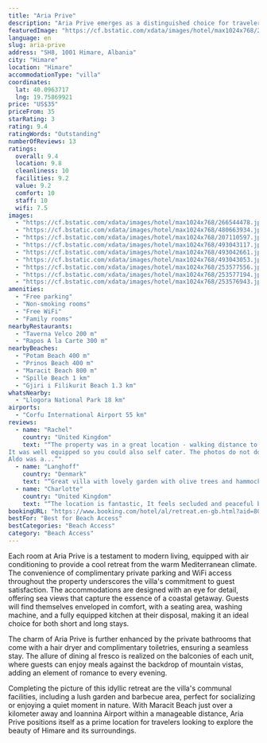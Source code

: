 ```yaml
---
title: "Aria Prive"
description: "Aria Prive emerges as a distinguished choice for travelers seeking a blend of comfort and convenience in Himare, perfectly positioned within easy reach of the serene Potam Beach and merely a short stroll from the inviting sands of Prinos Beach."
featuredImage: "https://cf.bstatic.com/xdata/images/hotel/max1024x768/266544478.jpg?k=64e9b47c0c4e7171bbaa85bdf317e3dbc6c9641ad5940c7d854e466bd40d1b40&o=&hp=1"
language: en
slug: aria-prive
address: "SH8, 1001 Himare, Albania"
city: "Himare"
location: "Himare"
accommodationType: "villa"
coordinates:
  lat: 40.0963717
  lng: 19.75869921
price: "US$35"
priceFrom: 35
starRating: 3
rating: 9.4
ratingWords: "Outstanding"
numberOfReviews: 13
ratings:
  overall: 9.4
  location: 9.8
  cleanliness: 10
  facilities: 9.2
  value: 9.2
  comfort: 10
  staff: 10
  wifi: 7.5
images:
  - "https://cf.bstatic.com/xdata/images/hotel/max1024x768/266544478.jpg?k=64e9b47c0c4e7171bbaa85bdf317e3dbc6c9641ad5940c7d854e466bd40d1b40&o=&hp=1"
  - "https://cf.bstatic.com/xdata/images/hotel/max1024x768/480663934.jpg?k=569bfe2ac510e83224ffe684b360ffa8ba8da6b27d2c59828741e023f295d841&o=&hp=1"
  - "https://cf.bstatic.com/xdata/images/hotel/max1024x768/207110597.jpg?k=db08e7b6a84b860a99d2a51a9a202a83ea6b0f0553d13f55badf37c64d5ec5f3&o=&hp=1"
  - "https://cf.bstatic.com/xdata/images/hotel/max1024x768/493043117.jpg?k=160f6d27186320c68b6a444ec11647be209df5c21cf8fc5b208553d289c838f3&o=&hp=1"
  - "https://cf.bstatic.com/xdata/images/hotel/max1024x768/493042661.jpg?k=395be4aa2c50ae7f7bdb4b4a2d6cd1eff9f1768544f204a1003e4ce1e900987d&o=&hp=1"
  - "https://cf.bstatic.com/xdata/images/hotel/max1024x768/493043053.jpg?k=1fa14bacfd4824507330e6b1c300a0c4284d67fa162a49d738b861eb2b680047&o=&hp=1"
  - "https://cf.bstatic.com/xdata/images/hotel/max1024x768/253577556.jpg?k=68790309f417fd7025c3776a4c56db9e7ecdc1c18645cb7562afc6be00ebbec2&o=&hp=1"
  - "https://cf.bstatic.com/xdata/images/hotel/max1024x768/253577194.jpg?k=f35df9767aceff1941a77ed6ae92ab8f42ad2dbec5310e757c887e6711fdd6f2&o=&hp=1"
  - "https://cf.bstatic.com/xdata/images/hotel/max1024x768/253576943.jpg?k=f44cb755d8ba326b4b5004e825bc4399c501767faf11b8da2693a0092f6decd8&o=&hp=1"
amenities:
  - "Free parking"
  - "Non-smoking rooms"
  - "Free WiFi"
  - "Family rooms"
nearbyRestaurants:
  - "Taverna Velco 200 m"
  - "Rapos A la Carte 300 m"
nearbyBeaches:
  - "Potam Beach 400 m"
  - "Prinos Beach 400 m"
  - "Maracit Beach 800 m"
  - "Spille Beach 1 km"
  - "Gjiri i Filikurit Beach 1.3 km"
whatsNearby:
  - "Llogora National Park 18 km"
airports:
  - "Corfu International Airport 55 km"
reviews:
  - name: "Rachel"
    country: "United Kingdom"
    text: "“The property was in a great location - walking distance to a lovely beach and plenty of restaurants.
It was well equipped so you could also self cater. The photos do not do the property justice - it certainly exceeded expectations.
Aldo was a...”"
  - name: "Langhoff"
    country: "Denmark"
    text: "“Great villa with lovely garden with olive trees and hammocks. Lovely beaches with cosy beach bars nearby. The owners lives in the house next-door and is very friendly and helpful.”"
  - name: "Charlotte"
    country: "United Kingdom"
    text: "“The location is fantastic, It feels secluded and peaceful but it only a few minutes walk to shops, bars, restaurants and beautiful beaches. I cannot recommend this villa enough. Aldo was really helpful and quick to respond to any of our questions.”"
bookingURL: "https://www.booking.com/hotel/al/retreat.en-gb.html?aid=8035640"
bestFor: "Best for Beach Access"
bestCategories: "Beach Access"
category: "Beach Access"
---
```


Each room at Aria Prive is a testament to modern living, equipped with air conditioning to provide a cool retreat from the warm Mediterranean climate. The convenience of complimentary private parking and WiFi access throughout the property underscores the villa's commitment to guest satisfaction. The accommodations are designed with an eye for detail, offering sea views that capture the essence of a coastal getaway. Guests will find themselves enveloped in comfort, with a seating area, washing machine, and a fully equipped kitchen at their disposal, making it an ideal choice for both short and long stays.

The charm of Aria Prive is further enhanced by the private bathrooms that come with a hair dryer and complimentary toiletries, ensuring a seamless stay. The allure of dining al fresco is realized on the balconies of each unit, where guests can enjoy meals against the backdrop of mountain vistas, adding an element of romance to every evening.

Completing the picture of this idyllic retreat are the villa's communal facilities, including a lush garden and barbecue area, perfect for socializing or enjoying a quiet moment in nature. With Maracit Beach just over a kilometer away and Ioannina Airport within a manageable distance, Aria Prive positions itself as a prime location for travelers looking to explore the beauty of Himare and its surroundings.